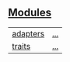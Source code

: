 
[Modules](./core-iter-modules.md)
 ---
| | |
|:---|:---|
| [adapters](./core-iter-adapters.md) | [...](./core-iter-adapters.md) |
| [traits](./core-iter-traits.md) | [...](./core-iter-traits.md) |
